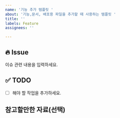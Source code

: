 ```yaml
---
name: '기능 추가 템플릿 '
about: '기능,문서, 배포용 파일을 추가할 때 사용하는 템플릿 '
title: ''
labels: Feature
assignees: ''

---
```


## 🔥 Issue
이슈 관련 내용을 입력하세요.

## ✅ TODO
- [ ]  해야 할 작업을 추가하세요.

## 참고할만한 자료(선택)
